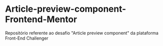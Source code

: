 # Article-preview-component-Frontend-Mentor
Repositório referente ao desafio "Article preview component" da plataforma Front-End Challenger

